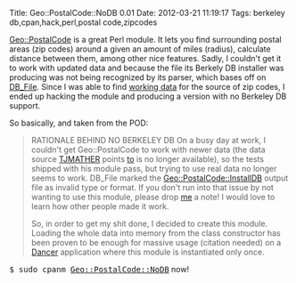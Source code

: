Title: Geo::PostalCode::NoDB 0.01
Date: 2012-03-21 11:19:17
Tags: berkeley db,cpan,hack,perl,postal code,zipcodes

<a href="https://metacpan.org/module/Geo::PostalCode">Geo::PostalCode</a> is a great Perl module. It lets you find surrounding postal areas (zip codes) around a given an amount of miles (radius), calculate distance between them, among other nice features. Sadly, I couldn't get it to work with updated data and because the file its Berkely DB installer was producing was not being recognized by its parser, which bases off on <a href="http://perldoc.perl.org/DB_File.html">DB_File</a>. Since I was able to find <a href="http://damog.net/files/misc/zipcodes-csv-10-Aug-2004.zip">working data</a> for the source of zip codes, I ended up hacking the module and producing a version with no Berkeley DB support.

So basically, and taken from the POD:
<blockquote>RATIONALE BEHIND NO BERKELEY DB
On a busy day at work, I couldn't get Geo::PostalCode to work with newer data (the data source <a href="http://search.cpan.org/~tjmather/">TJMATHER</a> points <a href="http://cpansearch.perl.org/src/TJMATHER/Geo-PostalCode-0.07/INSTALL">to</a> is no longer available), so the tests shipped with his module pass, but trying to use real data no longer seems to work. DB_File marked the <a href="http://search.cpan.org/~tjmather/Geo-PostalCode-0.07/lib/Geo/PostalCode/InstallDB.pm">Geo::PostalCode::InstallDB</a> output file as invalid type or format. If you don't run into that issue by not wanting to use this module, please drop <a href="http://damog.net/">me</a> a note! I would love to learn how other people made it work.

So, in order to get my shit done, I decided to create this module. Loading the whole data into memory from the class constructor has been proven to be enough for massive usage (citation needed) on a <a href="http://perldancer.org">Dancer</a> application where this module is instantiated only once.</blockquote>
<tt>$ sudo cpanm <a href="https://metacpan.org/module/DAMOG/Geo-PostalCode-NoDB-0.01/lib/Geo/PostalCode/NoDB.pm">Geo::PostalCode::NoDB</a></tt> now!